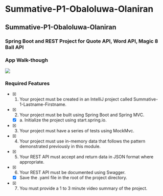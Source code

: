 # Summative-P1-Obaloluwa-Olaniran

## Summative-P1-Obaloluwa-Olaniran

### Spring Boot and REST Project for Quote API, Word API, Magic 8 Ball API

### App Walk-though

![](https://im5.ezgif.com/tmp/ezgif-5-2fe70222f7.gif)

### Required Features

- [x] 1. Your project must be created in an IntelliJ project called Summative-1-Lastname-Firstname.
- [x] 2. Your project must be built using Spring Boot and Spring MVC.
  - [x] a. Initialize the project using start.spring.io.
- [x] 3. Your project must have a series of tests using MockMvc.
- [x] 4. Your project must use in-memory data that follows the pattern demonstrated previously in this module.
- [x] 5. Your REST API must accept and return data in JSON format where appropriate.
- [x] 6. Your REST API must be documented using Swagger.
  - [x] Save the .yaml file in the root of the project directory.
- [x] 7. You must provide a 1 to 3 minute video summary of the project.
